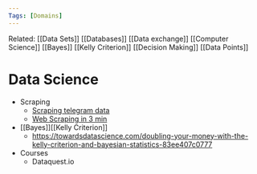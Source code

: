 ```yaml
---
Tags: [Domains]
---
```

Related: [[Data Sets]] [[Databases]] [[Data exchange]] [[Computer Science]] [[Bayes]] [[Kelly Criterion]] [[Decision Making]] [[Data Points]]
# Data Science



- Scraping
    - [Scraping telegram data](https://medium.com/game-of-data/telegram-channel-data-extraction-users-information-chats-and-specific-messages-and-data-21bb54710fd3)
    - [Web Scraping in 3 min](https://towardsdatascience.com/web-scraping-in-3-minutes-1c37830a29c1)
- [[Bayes]][[Kelly Criterion]]
    - https://towardsdatascience.com/doubling-your-money-with-the-kelly-criterion-and-bayesian-statistics-83ee407c0777
- Courses
    - Dataquest.io
